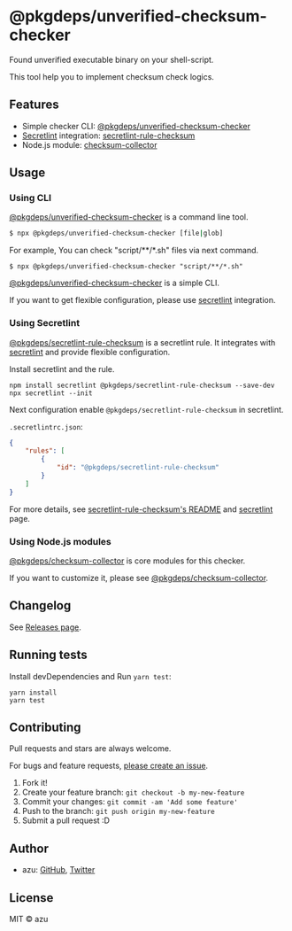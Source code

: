 # @pkgdeps/unverified-checksum-checker

Found unverified executable binary on your shell-script.

This tool help you to implement checksum check logics. 

## Features

- Simple checker CLI: [@pkgdeps/unverified-checksum-checker](./packages/unverified-checksum-checker)
- [Secretlint](https://github.com/secretlint/secretlint) integration: [secretlint-rule-checksum](./packages/secretlint-rule-checksum)
- Node.js module: [checksum-collector](./packages/checksum-collector)

## Usage

### Using CLI

[@pkgdeps/unverified-checksum-checker](https://www.npmjs.com/package/@pkgdeps/unverified-checksum-checker) is a command line tool.

```sh
$ npx @pkgdeps/unverified-checksum-checker [file|glob]
```

For example, You can check "script/**/*.sh" files via next command.

```
$ npx @pkgdeps/unverified-checksum-checker "script/**/*.sh"
```

[@pkgdeps/unverified-checksum-checker](https://www.npmjs.com/package/@pkgdeps/unverified-checksum-checker) is a simple CLI.

If you want to get flexible configuration, please use [secretlint](https://github.com/secretlint/secretlint) integration.

### Using Secretlint

[@pkgdeps/secretlint-rule-checksum](https://www.npmjs.com/package/@pkgdeps/secretlint-rule-checksum) is a secretlint rule.
It integrates with [secretlint](https://github.com/secretlint/secretlint) and provide flexible configuration.

Install secretlint and the rule.

```
npm install secretlint @pkgdeps/secretlint-rule-checksum --save-dev
npx secretlint --init
```

Next configuration enable `@pkgdeps/secretlint-rule-checksum` in secretlint.

`.secretlintrc.json`:

```json
{
    "rules": [
        {
            "id": "@pkgdeps/secretlint-rule-checksum"
        }
    ]
}
```

For more details, see [secretlint-rule-checksum's README](./packages/secretlint-rule-checksum) and [secretlint](https://github.com/secretlint/secretlint) page.

### Using Node.js modules

[@pkgdeps/checksum-collector](./packages/checksum-collector) is core modules for this checker.

If you want to customize it, please see [@pkgdeps/checksum-collector](./packages/checksum-collector).

## Changelog

See [Releases page](https://github.com/pkgdeps/unverified-checksum-checker/releases).

## Running tests

Install devDependencies and Run `yarn test`:

    yarn install
    yarn test

## Contributing

Pull requests and stars are always welcome.

For bugs and feature requests, [please create an issue](https://github.com/pkgdeps/unverified-checksum-checker/issues).

1. Fork it!
2. Create your feature branch: `git checkout -b my-new-feature`
3. Commit your changes: `git commit -am 'Add some feature'`
4. Push to the branch: `git push origin my-new-feature`
5. Submit a pull request :D

## Author

- azu: [GitHub](https://github.com/azu), [Twitter](https://twitter.com/azu_re)

## License

MIT © azu
